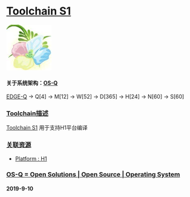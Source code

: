 ﻿# [Toolchain S1](https://github.com/OS-Q/S1)
[![sites](OS-Q/OS-Q.png)](http://www.OS-Q.com)
#### 关于系统架构：[OS-Q](https://github.com/OS-Q/OS-Q)

[EDGE-Q](https://github.com/OS-Q/EDGE-Q) -> Q[4] -> M[12] -> W[52] -> D[365] -> H[24] -> N[60] -> S[60]

### [Toolchain描述](https://github.com/OS-Q/S1/wiki) 

[Toolchain S1](https://github.com/OS-Q/S1) 用于支持H1平台编译

### [关联资源](https://github.com/OS-Q/)

*  [ Platform : H1](https://github.com/OS-Q/H1) 

### [OS-Q = Open Solutions | Open Source |  Operating System ](http://www.OS-Q.com/S1)
####  2019-9-10